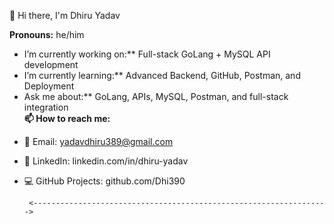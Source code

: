 👋 Hi there, I'm Dhiru Yadav

**Pronouns:** he/him  
* I’m currently working on:** Full-stack GoLang + MySQL API development  
* I’m currently learning:** Advanced Backend, GitHub, Postman, and Deployment  
* Ask me about:** GoLang, APIs, MySQL, Postman, and full-stack integration  
**📫 How to reach me:**  
- 📧 Email: yadavdhiru389@gmail.com
- 💼 LinkedIn: linkedin.com/in/dhiru-yadav
- 💻 GitHub Projects: github.com/Dhi390


       <------------------------------------------------------------------>
